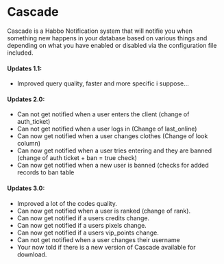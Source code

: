# Cascade
Cascade is a Habbo Notification system that will notifie you when something new happens in your database based on various things and depending on what you have enabled or disabled via the configuration file included.

#### Updates 1.1:
* Improved query quality, faster and more specific i suppose...

#### Updates 2.0:
* Can not get notified when a user enters the client (change of auth_ticket)
* Can not get notified when a user logs in (Change of last_online)
* Can now get notified when a user changes clothes (Change of look column)
* Can now get notified when a user tries entering and they are banned (change of auth ticket + ban = true check)
* Can now get notified when a new user is banned (checks for added records to ban table

#### Updates 3.0:
* Improved a lot of the codes quality.
* Can now get notified when a user is ranked (change of rank).
* Can now get notified if a users credits change.
* Can now get notified if a users pixels change.
* Can now get notified if a users vip_points change.
* Can not get notified when a user changes their username
* Your now told if there is a new version of Cascade available for download.
